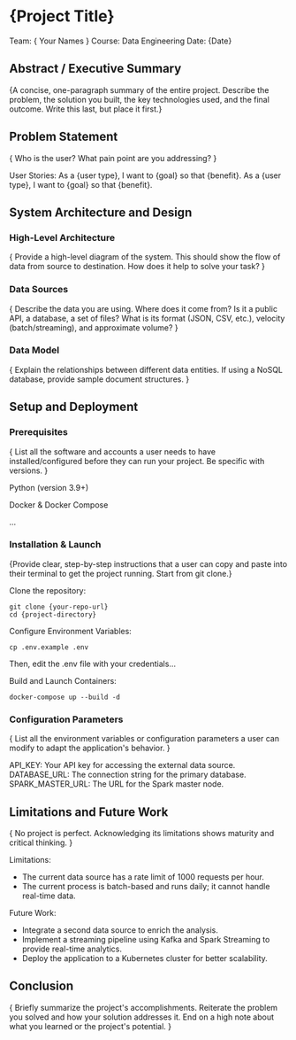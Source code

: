 # {Project Title}

Team: { Your Names }
Course: Data Engineering
Date: {Date}

## Abstract / Executive Summary

{A concise, one-paragraph summary of the entire project. Describe the problem, the solution you built, the key technologies used, and the final outcome. Write this last, but place it first.}

## Problem Statement

{ Who is the user? What pain point are you addressing? }

User Stories:
As a {user type}, I want to {goal} so that {benefit}.
As a {user type}, I want to {goal} so that {benefit}.


## System Architecture and Design

### High-Level Architecture

{ Provide a high-level diagram of the system. This should show the flow of data from source to destination. How does it help to solve your task? }

### Data Sources

{ Describe the data you are using. Where does it come from? Is it a public API, a database, a set of files? What is its format (JSON, CSV, etc.), velocity (batch/streaming), and approximate volume? }

### Data Model

{ Explain the relationships between different data entities. If using a NoSQL database, provide sample document structures. }
 
## Setup and Deployment

### Prerequisites
{ List all the software and accounts a user needs to have installed/configured before they can run your project. Be specific with versions. }

Python (version 3.9+)

Docker & Docker Compose

...

### Installation & Launch

{Provide clear, step-by-step instructions that a user can copy and paste into their terminal to get the project running. Start from git clone.}

Clone the repository:
```
git clone {your-repo-url}
cd {project-directory}
```


Configure Environment Variables:
```
cp .env.example .env
```
Then, edit the .env file with your credentials...

Build and Launch Containers:
```
docker-compose up --build -d
```

### Configuration Parameters
{ List all the environment variables or configuration parameters a user can modify to adapt the application's behavior. }

API_KEY: Your API key for accessing the external data source.
DATABASE_URL: The connection string for the primary database.
SPARK_MASTER_URL: The URL for the Spark master node.

## Limitations and Future Work

{ No project is perfect. Acknowledging its limitations shows maturity and critical thinking. }

Limitations:
* The current data source has a rate limit of 1000 requests per hour.
* The current process is batch-based and runs daily; it cannot handle real-time data.

Future Work:
* Integrate a second data source to enrich the analysis.
* Implement a streaming pipeline using Kafka and Spark Streaming to provide real-time analytics.
* Deploy the application to a Kubernetes cluster for better scalability.

## Conclusion

{ Briefly summarize the project's accomplishments. Reiterate the problem you solved and how your solution addresses it. End on a high note about what you learned or the project's potential. }